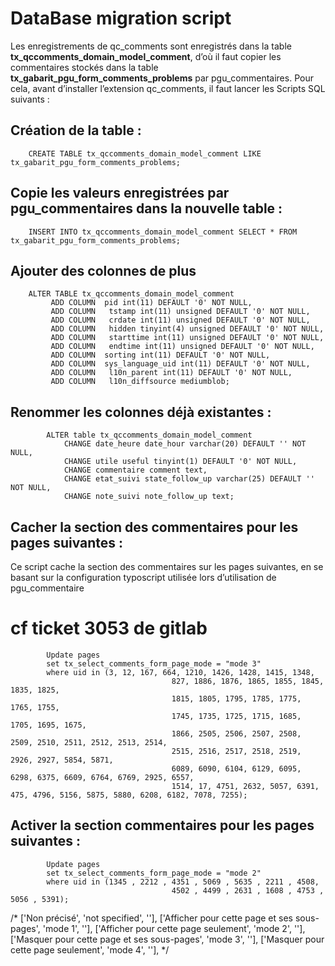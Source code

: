 # DataBase migration script

Les enregistrements de qc_comments sont enregistrés dans la table **tx_qccomments_domain_model_comment**, d’où il faut copier les commentaires stockés dans la table **tx_gabarit_pgu_form_comments_problems** par pgu_commentaires.
Pour cela, avant d’installer l’extension qc_comments, il faut lancer les Scripts SQL suivants :

## Création de la table :

        CREATE TABLE tx_qccomments_domain_model_comment LIKE tx_gabarit_pgu_form_comments_problems;

## Copie les valeurs enregistrées par pgu_commentaires dans la nouvelle table :
        INSERT INTO tx_qccomments_domain_model_comment SELECT * FROM tx_gabarit_pgu_form_comments_problems;

## Ajouter des colonnes de plus

        ALTER TABLE tx_qccomments_domain_model_comment
             ADD COLUMN  pid int(11) DEFAULT '0' NOT NULL,
             ADD COLUMN   tstamp int(11) unsigned DEFAULT '0' NOT NULL,
             ADD COLUMN   crdate int(11) unsigned DEFAULT '0' NOT NULL,
             ADD COLUMN   hidden tinyint(4) unsigned DEFAULT '0' NOT NULL,
             ADD COLUMN   starttime int(11) unsigned DEFAULT '0' NOT NULL,
             ADD COLUMN   endtime int(11) unsigned DEFAULT '0' NOT NULL,
             ADD COLUMN  sorting int(11) DEFAULT '0' NOT NULL,
             ADD COLUMN  sys_language_uid int(11) DEFAULT '0' NOT NULL,
             ADD COLUMN   l10n_parent int(11) DEFAULT '0' NOT NULL,
             ADD COLUMN   l10n_diffsource mediumblob;

## Renommer les colonnes déjà existantes :

            ALTER table tx_qccomments_domain_model_comment
                CHANGE date_heure date_hour varchar(20) DEFAULT '' NOT NULL,
                CHANGE utile useful tinyint(1) DEFAULT '0' NOT NULL,
                CHANGE commentaire comment text,
                CHANGE etat_suivi state_follow_up varchar(25) DEFAULT '' NOT NULL,
                CHANGE note_suivi note_follow_up text;

## Cacher la section des commentaires pour les pages suivantes :

Ce script cache la section des commentaires sur les pages suivantes, en se basant sur la configuration typoscript utilisée lors d’utilisation de pgu_commentaire

# cf ticket 3053 de gitlab
            Update pages
            set tx_select_comments_form_page_mode = "mode 3"
            where uid in (3, 12, 167, 664, 1210, 1426, 1428, 1415, 1348,
                                        827, 1886, 1876, 1865, 1855, 1845, 1835, 1825,
                                        1815, 1805, 1795, 1785, 1775, 1765, 1755,
                                        1745, 1735, 1725, 1715, 1685, 1705, 1695, 1675,
                                        1866, 2505, 2506, 2507, 2508, 2509, 2510, 2511, 2512, 2513, 2514,
                                        2515, 2516, 2517, 2518, 2519, 2926, 2927, 5854, 5871,
                                        6089, 6090, 6104, 6129, 6095, 6298, 6375, 6609, 6764, 6769, 2925, 6557,
                                        1514, 17, 4751, 2632, 5057, 6391, 475, 4796, 5156, 5875, 5880, 6208, 6182, 7078, 7255);

## Activer la section commentaires pour les pages suivantes :

            Update pages
            set tx_select_comments_form_page_mode = "mode 2"
            where uid in (1345 , 2212 , 4351 , 5069 , 5635 , 2211 , 4508,
                                        4502 , 4499 , 2631 , 1608 , 4753 , 5056 , 5391);


/*
    ['Non précisé', 'not specified', ''],
    ['Afficher pour cette page et ses sous-pages', 'mode 1', ''],
    ['Afficher pour cette page seulement', 'mode 2', ''],
    ['Masquer pour cette page et ses sous-pages', 'mode 3', ''],
    ['Masquer pour cette page seulement', 'mode 4', ''],
*/
